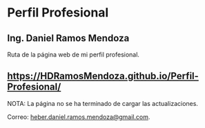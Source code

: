 # Perfil Profesional 
## Ing. Daniel Ramos Mendoza 

Ruta de la página web de mi perfil profesional.

## https://HDRamosMendoza.github.io/Perfil-Profesional/

NOTA: La página no se ha terminado de cargar las actualizaciones. 

Correo: heber.daniel.ramos.mendoza@gmail.com.


